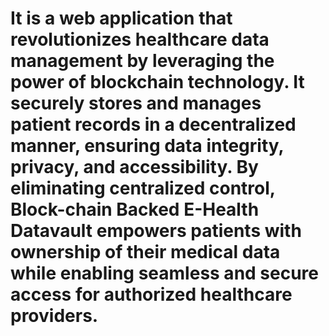 # It is a web application that revolutionizes healthcare data management by leveraging the power of blockchain technology. It securely stores and manages patient records in a decentralized manner, ensuring data integrity, privacy, and accessibility. By eliminating centralized control, Block-chain Backed E-Health Datavault empowers patients with ownership of their medical data while enabling seamless and secure access for authorized healthcare providers.
